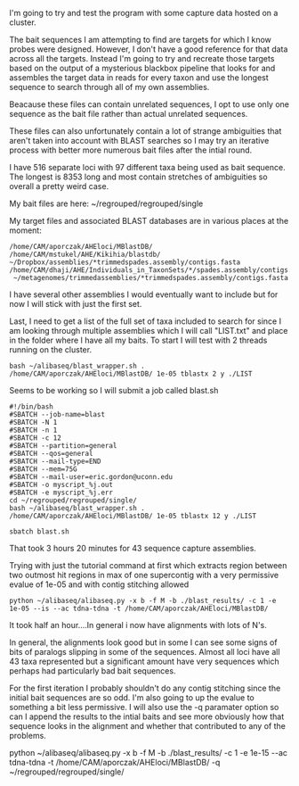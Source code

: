 I'm going to try and test the program with some capture data hosted on a cluster. 

The bait sequences I am attempting to find are targets for which I know probes were designed. However, I don't have a good reference for that data across all the targets. Instead I'm going to try and recreate those targets based on the output of a mysterious blackbox pipeline that looks for and assembles the target data in reads for every taxon and use the longest sequence to search through all of my own assemblies. 

Beacause these files can contain unrelated sequences, I opt to use only one sequence as the bait file rather than actual unrelated sequences. 

These files can also unfortunately contain a lot of strange ambiguities that aren't taken into account with BLAST searches so I may try an iterative process with better more numerous bait files after the intial round. 

I have 516 separate loci with 97 different taxa being used as bait sequence. The longest is 8353 long and most contain stretches of ambiguities so overall a pretty weird case.

My bait files are here: ~/regrouped/regrouped/single

My target files and associated BLAST databases are in various places at the moment: 
```
/home/CAM/aporczak/AHEloci/MBlastDB/
/home/CAM/mstukel/AHE/Kikihia/blastdb/
~/Dropbox/assemblies/*trimmedspades.assembly/contigs.fasta
/home/CAM/dhaji/AHE/Individuals_in_TaxonSets/*/spades.assembly/contigs.fasta
 ~/metagenomes/trimmedassemblies/*trimmedspades.assembly/contigs.fasta
```
I have several other assemblies I would eventually want to include but for now I will stick with just the first set.

Last, I need to get a list of the full set of taxa included to search for since I am looking through multiple assemblies which I will call "LIST.txt" and place in the folder where I have all my baits. To start I will test with 2 threads running on the cluster.   

```
bash ~/alibaseq/blast_wrapper.sh . /home/CAM/aporczak/AHEloci/MBlastDB/ 1e-05 tblastx 2 y ./LIST
```

Seems to be working so I will submit a job called blast.sh
```
#!/bin/bash
#SBATCH --job-name=blast
#SBATCH -N 1
#SBATCH -n 1
#SBATCH -c 12
#SBATCH --partition=general
#SBATCH --qos=general
#SBATCH --mail-type=END
#SBATCH --mem=75G
#SBATCH --mail-user=eric.gordon@uconn.edu
#SBATCH -o myscript_%j.out
#SBATCH -e myscript_%j.err 
cd ~/regrouped/regrouped/single/
bash ~/alibaseq/blast_wrapper.sh . /home/CAM/aporczak/AHEloci/MBlastDB/ 1e-05 tblastx 12 y ./LIST
```
```
sbatch blast.sh 
```

That took 3 hours 20 minutes for 43 sequence capture assemblies. 

Trying with just the tutorial command at first which extracts region between two outmost hit regions in max of one supercontig with a very permissive evalue of 1e-05 and with contig stitching allowed

```
python ~/alibaseq/alibaseq.py -x b -f M -b ./blast_results/ -c 1 -e 1e-05 --is --ac tdna-tdna -t /home/CAM/aporczak/AHEloci/MBlastDB/
```

It took half an hour....In general i now have alignments with lots of N's.

In general, the alignments look good but in some I can see some signs of bits of paralogs slipping in some of the sequences. Almost all loci have all 43 taxa represented but a significant amount have very sequences which perhaps had particularly bad bait sequences. 

For the first iteration I probably shouldn't do any contig stitching since the initial bait sequences are so odd. I'm also going to up the evalue to something a bit less permissive. I will also use the -q paramater option so can I append the results to the intial baits and see more obviously how that sequence looks in the alignment and whether that contributed to any of the problems. 

python ~/alibaseq/alibaseq.py -x b -f M -b ./blast_results/ -c 1 -e 1e-15  --ac tdna-tdna -t /home/CAM/aporczak/AHEloci/MBlastDB/ -q ~/regrouped/regrouped/single/
